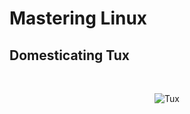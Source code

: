# Mastering Linux
## Domesticating Tux

<br/>
<p align="center"> <img src="https://upload.wikimedia.org/wikipedia/commons/thumb/3/3c/TuxFlat.svg/149px-TuxFlat.svg.png" alt="Tux"/> </p>
